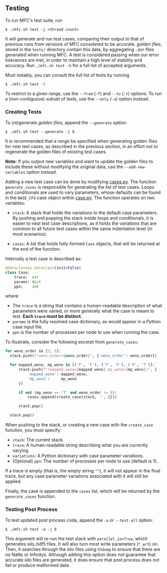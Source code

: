 ## Testing
 
To run MFC's test suite, run
```console
$ ./mfc.sh test -j <thread count>
```

It will generate and run test cases, comparing their output to that of previous runs from versions of MFC considered to be accurate. *golden files*, stored in the `tests/` directory contain this data, by aggregating `.dat` files generated when running MFC. A test is considered passing when our error tolerances are met, in order to maintain a high level of stability and accuracy. Run `./mfc.sh test -h` for a full list of accepted arguments.

Most notably, you can consult the full list of tests by running
```
$ ./mfc.sh test -l
```

To restrict to a given range, use the `--from` (`-f`) and `--to` (`-t`) options. To run a 
(non-contiguous) subset of tests, use the `--only` (`-o`) option instead.

### Creating Tests

To (re)generate *golden files*, append the `--generate` option:
```console
$ ./mfc.sh test --generate -j 8
```

It is recommended that a range be specified when generating golden files for new test cases, as described in the previous section, in an effort not to regenerate the golden files of existing test cases.

**Note:** If you output new variables and want to update the golden files to include these without modifying the original data, use the `--add-new-variables` option instead.

Adding a new test case can be done by modifying [cases.py](https://github.com/MFlowCode/MFC/tree/master/toolchain/mfc/test/cases.py). The function `generate_cases` is responsible for generating the list of test cases. Loops and conditionals are used to vary parameters, whose defaults can be found in the `BASE_CFG` case object within [case.py](https://github.com/MFlowCode/MFC/tree/master/toolchain/mfc/test/case.py). The function operates on two variables:

- `stack`: A stack that holds the variations to the default case parameters. By pushing and popping the stack inside loops and conditionals, it is easier to nest test case descriptions, as it holds the variations that are common to all future test cases within the same indentation level (in most scenarios).

- `cases`: A list that holds fully-formed `Case` objects, that will be returned at the end of the function. 

Internally a test case is described as:
```python
@dataclasses.dataclass(init=False)
class Case:
    trace:  str
    params: dict
    ppn:    int
```

where:
- The `trace` is a string that contains a human-readable description of what parameters were varied, or more generally what the case is meant to test. **Each `trace` must be distinct.**
- `params` is the fully resolved case dictionary, as would appear in a Python case input file.
- `ppn` is the number of processes per node to use when running the case.

To illustrate, consider the following excerpt from `generate_cases`:

```python
for weno_order in [3, 5]:
  stack.push(f"weno_order={weno_order}", {'weno_order': weno_order})

  for mapped_weno, mp_weno in [('F', 'F'), ('T', 'F'), ('F', 'T')]:
      stack.push(f"(mapped_weno={mapped_weno},mp_weno={mp_weno})", {
          'mapped_weno': mapped_weno,
          'mp_weno':     mp_weno
      })

      if not (mp_weno == 'T' and weno_order != 5):
          cases.append(create_case(stack, '', {}))

      stack.pop()

  stack.pop()
```

When pushing to the stack, or creating a new case with the `create_case` function, you must specify:
- `stack`: The current stack.
- `trace`: A human-readable string describing what you are currently varying.
- `variations`: A Python dictionary with case parameter variations.
- (Optional) `ppn`: The number of processes per node to use (default is 1).

If a trace is empty (that is, the empty string `""`), it will not appear in the final trace, but any case parameter variations associated with it will still be applied.

Finally, the case is appended to the `cases` list, which will be returned by the `generate_cases` function.

### Testing Post Process

To test updated post process code, append the `-a` or `--test-all` option: 
```console
$ ./mfc.sh test -a -j 8
```

This argument will re-run the test stack with `parallel_io=True`, which generates silo_hdf5 files. It will also turn most write parameters (`*_wrt`) on. Then, it searches through the silo files using `h5dump` to ensure that there are no NaNs or Infinitys. Although adding this option does not guarantee that accurate silo files are generated, it does ensure that post process does not fail or produce malformed data. 

